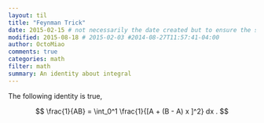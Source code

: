 ```yaml
---
layout: til
title: "Feynman Trick"
date: 2015-02-15 # not necessarily the date created but to ensure the sorting of posts
modified: 2015-08-18 # 2015-02-03 #2014-08-27T11:57:41-04:00
author: OctoMiao
comments: true
categories: math
filter: math
summary: An identity about integral
---
```


The following identity is true,

$$
\frac{1}{AB} = \int_0^1 \frac{1}{[A + (B - A) x ]^2} dx .
$$
